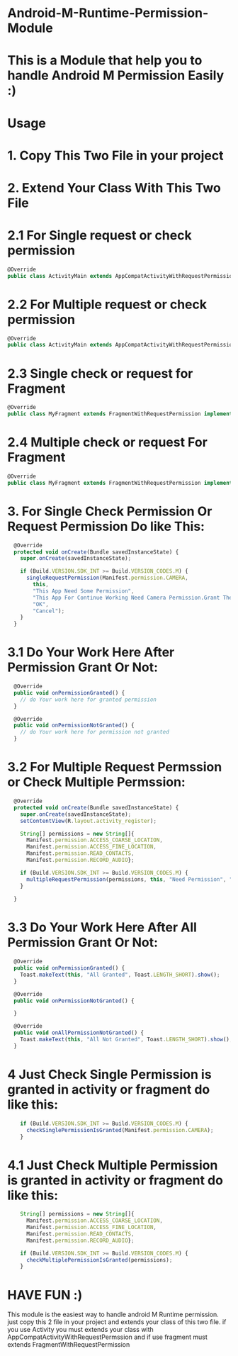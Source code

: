 # Android-M-Runtime-Permission-Module
<h1>This is a Module that help you to handle Android M Permission Easily :)</h1>
<h1>Usage</h1>
<h1>1. Copy This Two File in your project</h1>
<h1>2. Extend Your Class With This Two File</h1>
<h1>2.1 For Single request or check permission</h1>

```javascript 
@Override
public class ActivityMain extends AppCompatActivityWithRequestPermission implements AppCompatActivityWithRequestPermission.OnSinglePermissionStatus {
```

<h1>2.2 For Multiple request or check permission</h1>

```javascript 
@Override
public class ActivityMain extends AppCompatActivityWithRequestPermission implements AppCompatActivityWithRequestPermission.OnMultiplePermissionStatus {
```

<h1>2.3 Single check or request for Fragment</h1>

```javascript 
@Override
public class MyFragment extends FragmentWithRequestPermission implements AppCompatActivityWithRequestPermission.OnSinglePermissionStatus {
```

<h1>2.4 Multiple check or request For Fragment</h1>

```javascript 
@Override
public class MyFragment extends FragmentWithRequestPermission implements AppCompatActivityWithRequestPermission.OnMultiplePermissionStatus {
```

<h1>3. For Single Check Permission Or Request Permission Do like This:</h1>

```javascript 
  @Override
  protected void onCreate(Bundle savedInstanceState) {
    super.onCreate(savedInstanceState);

    if (Build.VERSION.SDK_INT >= Build.VERSION_CODES.M) {
      singleRequestPermission(Manifest.permission.CAMERA,
        this,
        "This App Need Some Permission",
        "This App For Continue Working Need Camera Permission.Grant The Requested Permission To App Continue Working",
        "OK",
        "Cancel");
    }
  }
```

<h1>3.1 Do Your Work Here After Permission Grant Or Not:</h1>

```javascript
  @Override
  public void onPermissionGranted() {
    // do Your work here for granted permission
  }

  @Override
  public void onPermissionNotGranted() {
    // do Your work here for permission not granted
  }
```

<h1>3.2 For Multiple Request Permssion or Check Multiple Permssion:</h1>

```javascript
  @Override
  protected void onCreate(Bundle savedInstanceState) {
    super.onCreate(savedInstanceState);
    setContentView(R.layout.activity_register);

    String[] permissions = new String[]{
      Manifest.permission.ACCESS_COARSE_LOCATION,
      Manifest.permission.ACCESS_FINE_LOCATION,
      Manifest.permission.READ_CONTACTS,
      Manifest.permission.RECORD_AUDIO};

    if (Build.VERSION.SDK_INT >= Build.VERSION_CODES.M) {
      multipleRequestPermission(permissions, this, "Need Permission", "This App Need Some Permission.", "OK", "Cancel");
    }
    
  }
```

<h1>3.3 Do Your Work Here After All Permission Grant Or Not:</h1>

```javascript
  @Override
  public void onPermissionGranted() {
    Toast.makeText(this, "All Granted", Toast.LENGTH_SHORT).show();
  }

  @Override
  public void onPermissionNotGranted() {

  }

  @Override
  public void onAllPermissionNotGranted() {
    Toast.makeText(this, "All Not Granted", Toast.LENGTH_SHORT).show();
  }
```

<h1>4 Just Check Single Permission is granted in activity or fragment do like this:</h1>

```javascript
    if (Build.VERSION.SDK_INT >= Build.VERSION_CODES.M) {
      checkSinglePermissionIsGranted(Manifest.permission.CAMERA);
    }
```

<h1>4.1 Just Check Multiple Permission is granted in activity or fragment do like this:</h1>

```javascript
    String[] permissions = new String[]{
      Manifest.permission.ACCESS_COARSE_LOCATION,
      Manifest.permission.ACCESS_FINE_LOCATION,
      Manifest.permission.READ_CONTACTS,
      Manifest.permission.RECORD_AUDIO};

    if (Build.VERSION.SDK_INT >= Build.VERSION_CODES.M) {
      checkMultiplePermissionIsGranted(permissions);
    }
```

<h1>HAVE FUN :)</h1>


<p>This module is the easiest way to handle android M Runtime permission.
just copy this 2 file in your project and extends your class of this two file.
if you use Activity you must extends your class with AppCompatActivityWithRequestPermssion
and if use fragment must extends FragmentWithRequestPermission</p>
